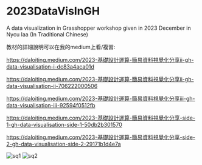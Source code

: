 # 2023DataVisInGH
A data visualization in Grasshopper workshop given in 2023 December in Nycu Iaa (In Traditional Chinese)

教材的詳細說明可以在我的medium上看/複習:

https://daloiting.medium.com/2023-基礎設計運算-簡易資料視覺化分享ii-gh-data-visualisation-i-dc83a4aca01d

https://daloiting.medium.com/2023-基礎設計運算-簡易資料視覺化分享ii-gh-data-visualisation-ii-706222000506

https://daloiting.medium.com/2023-基礎設計運算-簡易資料視覺化分享iii-gh-data-visualisation-iii-92594f0512fb

https://daloiting.medium.com/2023-基礎設計運算-簡易資料視覺化分享-side-1-gh-data-visualisation-side-1-50db2b301570

https://daloiting.medium.com/2023-基礎設計運算-簡易資料視覺化分享-side-2-gh-data-visualisation-side-2-29171b1d4e7a


![sq1](https://github.com/itinglo/2023DataVisInGH/assets/117518717/3cf961f6-3472-4536-82e8-cdfaf7ddcaa1)
![sq2](https://github.com/itinglo/2023DataVisInGH/assets/117518717/ba803538-420f-4bc4-b907-84e8c3c75bae)

